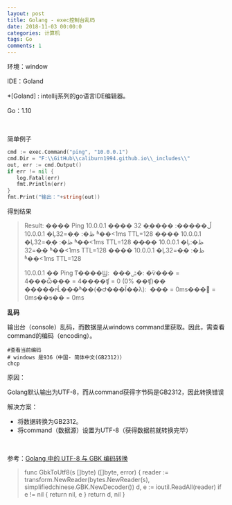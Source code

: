 ```yaml
---
layout: post
title: Golang - exec控制台乱码
date: 2018-11-03 00:00:0
categories: 计算机
tags: Go
comments: 1
---
```


环境：window	

IDE：Goland		

*[Goland] : intellij系列的go语言IDE编辑器。

Go：1.10



<br>

简单例子

```go
cmd := exec.Command("ping", "10.0.0.1")
cmd.Dir = "F:\\GitHub\\caliburn1994.github.io\\_includes\\"
out, err := cmd.Output()
if err != nil {
   log.Fatal(err)
   fmt.Println(err)
}
fmt.Print("输出："+string(out))
```

得到结果

> Result: 
> ���� Ping 10.0.0.1 ���� 32 �ֽڵ�����:
> ���� 10.0.0.1 �Ļظ�: �ֽ�=32 ʱ��<1ms TTL=128
> ���� 10.0.0.1 �Ļظ�: �ֽ�=32 ʱ��<1ms TTL=128
> ���� 10.0.0.1 �Ļظ�: �ֽ�=32 ʱ��<1ms TTL=128
> ���� 10.0.0.1 �Ļظ�: �ֽ�=32 ʱ��<1ms TTL=128
>
> 10.0.0.1 �� Ping ͳ����Ϣ:
> ​    ���ݰ�: �ѷ��� = 4���ѽ��� = 4����ʧ = 0 (0% ��ʧ)��
> �����г̵Ĺ���ʱ��(�Ժ���Ϊ��λ):
> ​    ��� = 0ms��� = 0ms��ƽ�� = 0ms

**乱码**

输出台（console）乱码，而数据是从windows command里获取。因此，需查看command的编码（encoding）。

```shell
#查看当前编码
# windows 是936（中国- 简体中文(GB2312)）
chcp
```

原因：

Golang默认输出为UTF-8，而从command获得字节码是GB2312，因此转换错误

解决方案：

- 将数据转换为GB2312。
- 将command（数据源）设置为UTF-8（获得数据前就转换完毕）

<br>

参考：[Golang 中的 UTF-8 与 GBK 编码转换](http://mengqi.info/html/2015/201507071345-using-golang-to-convert-text-between-gbk-and-utf-8.html)

> func GbkToUtf8(s []byte) ([]byte, error) {
> reader := transform.NewReader(bytes.NewReader(s), simplifiedchinese.GBK.NewDecoder())
> d, e := ioutil.ReadAll(reader)
> if e != nil {
> return nil, e
> }
> return d, nil
> }